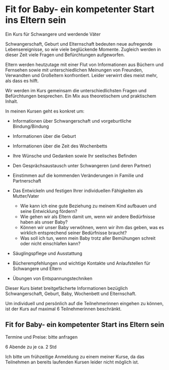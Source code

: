 # Fit for Baby- ein kompetenter Start ins Eltern sein
Ein Kurs für Schwangere und werdende Väter

Schwangerschaft, Geburt und Elternschaft bedeuten neue aufregende Lebensereignisse, so wie viele beglückende Momente. Zugleich werden in dieser Zeit viele Fragen und Befürchtungen aufgeworfen.

Eltern werden heutzutage mit einer Flut von Informationen aus Büchern und Fernsehen sowie mit unterschiedlichen Meinungen von Freunden, Verwandten und Großeltern konfrontiert. Leider verwirrt dies meist mehr, als dass es hilft.

Wir werden im Kurs gemeinsam die unterschiedlichsten Fragen und Befürchtungen besprechen. Ein Mix aus theoretischem und praktischem Inhalt.

In meinen Kursen geht es konkret um:
- Informationen über Schwangerschaft und vorgeburtliche Bindung/Bindung
- Informationen über die Geburt
- Informationen über die Zeit des Wochenbetts
- Ihre Wünsche und Gedanken sowie Ihr seelisches Befinden
- Den Gesprächsaustausch unter Schwangeren (und deren Partner)
- Einstimmen auf die kommenden Veränderungen in Familie und Partnerschaft
- Das Entwickeln und festigen Ihrer individuellen Fähigkeiten als Mutter/Vater
  - Wie kann ich eine gute Beziehung zu meinem Kind aufbauen und seine Entwicklung fördern?
  - Wie gehen wir als Eltern damit um, wenn wir andere Bedürfnisse haben als unser Baby?
  - Können wir unser Baby verwöhnen, wenn wir ihm das geben, was es wirklich entsprechend seiner Bedürfnisse braucht?
  - Was soll ich tun, wenn mein Baby trotz aller Bemühungen schreit oder nicht einschlafen kann?

- Säuglingspflege und Ausstattung
- Bücherempfehlungen und  wichtige Kontakte und Anlaufstellen für Schwangere und Eltern
- Übungen von Entspannungstechniken

Dieser Kurs bietet  breitgefächerte Informationen bezüglich Schwangerschaft, Geburt, Baby, Wochenbett und Elternschaft.

Um individuell und persönlich auf die Teilnehmerinnen eingehen zu können, ist der Kurs auf  maximal 6 Teilnehmerinnen beschränkt.

## Fit for Baby- ein kompetenter Start ins Eltern sein
Termine und Preise: bitte anfragen

6 Abende zu je ca. 2 Std

Ich bitte um frühzeitige Anmeldung zu einem meiner Kurse, da das Teilnehmen an bereits laufenden Kursen leider nicht möglich ist.
